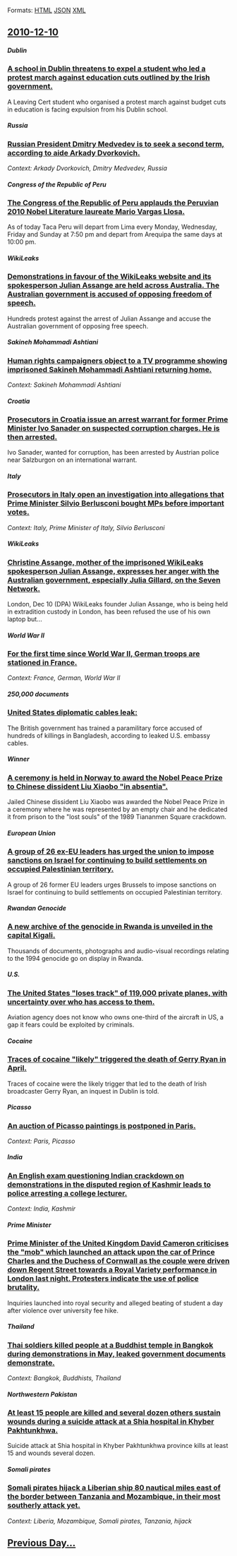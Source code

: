 
Formats: [HTML](2010/12/10/index.html)  [JSON](2010/12/10/index.json)  [XML](2010/12/10/index.xml)  

## [2010-12-10](/news/2010/12/10/index.md)

##### Dublin
### [A school in Dublin threatens to expel a student who led a protest march against education cuts outlined by the Irish government. ](/news/2010/12/10/a-school-in-dublin-threatens-to-expel-a-student-who-led-a-protest-march-against-education-cuts-outlined-by-the-irish-government.md)
A Leaving Cert student who organised a protest march against budget cuts in education is facing expulsion from his Dublin school.

##### Russia
### [Russian President Dmitry Medvedev is to seek a second term, according to aide Arkady Dvorkovich. ](/news/2010/12/10/russian-president-dmitry-medvedev-is-to-seek-a-second-term-according-to-aide-arkady-dvorkovich.md)
_Context: Arkady Dvorkovich, Dmitry Medvedev, Russia_

##### Congress of the Republic of Peru
### [The Congress of the Republic of Peru applauds the Peruvian 2010 Nobel Literature laureate Mario Vargas Llosa. ](/news/2010/12/10/the-congress-of-the-republic-of-peru-applauds-the-peruvian-2010-nobel-literature-laureate-mario-vargas-llosa.md)
As of today Taca Peru will depart from Lima every Monday, Wednesday, Friday and Sunday at 7:50 pm and depart from Arequipa the same days at 10:00 pm.

##### WikiLeaks
### [Demonstrations in favour of the WikiLeaks website and its spokesperson Julian Assange are held across Australia. The Australian government is accused of opposing freedom of speech. ](/news/2010/12/10/demonstrations-in-favour-of-the-wikileaks-website-and-its-spokesperson-julian-assange-are-held-across-australia-the-australian-government-i.md)
Hundreds protest against the arrest of Julian Assange and accuse the Australian government of opposing free speech.

##### Sakineh Mohammadi Ashtiani
### [Human rights campaigners object to a TV programme showing imprisoned Sakineh Mohammadi Ashtiani returning home. ](/news/2010/12/10/human-rights-campaigners-object-to-a-tv-programme-showing-imprisoned-sakineh-mohammadi-ashtiani-returning-home.md)
_Context: Sakineh Mohammadi Ashtiani_

##### Croatia
### [Prosecutors in Croatia issue an arrest warrant for former Prime Minister Ivo Sanader on suspected corruption charges. He is then arrested. ](/news/2010/12/10/prosecutors-in-croatia-issue-an-arrest-warrant-for-former-prime-minister-ivo-sanader-on-suspected-corruption-charges-he-is-then-arrested.md)
Ivo Sanader, wanted for corruption, has been arrested by Austrian police near Salzburgon on an international warrant.

##### Italy
### [Prosecutors in Italy open an investigation into allegations that Prime Minister Silvio Berlusconi bought MPs before important votes. ](/news/2010/12/10/prosecutors-in-italy-open-an-investigation-into-allegations-that-prime-minister-silvio-berlusconi-bought-mps-before-important-votes.md)
_Context: Italy, Prime Minister of Italy, Silvio Berlusconi_

##### WikiLeaks
### [Christine Assange, mother of the imprisoned WikiLeaks spokesperson Julian Assange, expresses her anger with the Australian government, especially Julia Gillard, on the Seven Network. ](/news/2010/12/10/christine-assange-mother-of-the-imprisoned-wikileaks-spokesperson-julian-assange-expresses-her-anger-with-the-australian-government-espec.md)
London, Dec 10 (DPA) WikiLeaks founder Julian Assange, who is being held in extradition custody in London, has been refused the use of his own laptop but...

##### World War II
### [For the first time since World War II, German troops are stationed in France. ](/news/2010/12/10/for-the-first-time-since-world-war-ii-german-troops-are-stationed-in-france.md)
_Context: France, German, World War II_

##### 250,000 documents
### [United States diplomatic cables leak: ](/news/2010/12/10/united-states-diplomatic-cables-leak.md)
The British government has trained a paramilitary force accused of hundreds of killings in Bangladesh, according to leaked U.S. embassy cables. 

##### Winner
### [A ceremony is held in Norway to award the Nobel Peace Prize to Chinese dissident Liu Xiaobo "in absentia". ](/news/2010/12/10/a-ceremony-is-held-in-norway-to-award-the-nobel-peace-prize-to-chinese-dissident-liu-xiaobo-in-absentia.md)
Jailed Chinese dissident Liu Xiaobo was awarded the Nobel Peace Prize in a ceremony where he was represented by an empty chair and he dedicated it from prison to the &quot;lost souls&quot; of the 1989 Tiananmen Square crackdown.

##### European Union
### [A group of 26 ex-EU leaders has urged the union to impose sanctions on Israel for continuing to build settlements on occupied Palestinian territory. ](/news/2010/12/10/a-group-of-26-ex-eu-leaders-has-urged-the-union-to-impose-sanctions-on-israel-for-continuing-to-build-settlements-on-occupied-palestinian-te.md)
A group of 26 former EU leaders urges Brussels to impose sanctions on Israel for continuing to build settlements on occupied Palestinian territory.

##### Rwandan Genocide
### [A new archive of the genocide in Rwanda is unveiled in the capital Kigali. ](/news/2010/12/10/a-new-archive-of-the-genocide-in-rwanda-is-unveiled-in-the-capital-kigali.md)
Thousands of documents, photographs and audio-visual recordings relating to the 1994 genocide go on display in Rwanda.

##### U.S.
### [The United States "loses track" of 119,000 private planes, with uncertainty over who has access to them. ](/news/2010/12/10/the-united-states-loses-track-of-119-000-private-planes-with-uncertainty-over-who-has-access-to-them.md)
Aviation agency does not know who owns one-third of the aircraft in US, a gap it fears could be exploited by criminals.

##### Cocaine
### [Traces of cocaine "likely" triggered the death of Gerry Ryan in April. ](/news/2010/12/10/traces-of-cocaine-likely-triggered-the-death-of-gerry-ryan-in-april.md)
Traces of cocaine were the likely trigger that led to the death of Irish broadcaster Gerry Ryan, an inquest in Dublin is told.

##### Picasso
### [An auction of Picasso paintings is postponed in Paris. ](/news/2010/12/10/an-auction-of-picasso-paintings-is-postponed-in-paris.md)
_Context: Paris, Picasso_

##### India
### [An English exam questioning Indian crackdown on demonstrations in the disputed region of Kashmir leads to police arresting a college lecturer. ](/news/2010/12/10/an-english-exam-questioning-indian-crackdown-on-demonstrations-in-the-disputed-region-of-kashmir-leads-to-police-arresting-a-college-lecture.md)
_Context: India, Kashmir_

##### Prime Minister
### [Prime Minister of the United Kingdom David Cameron criticises the "mob" which launched an attack upon the car of Prince Charles and the Duchess of Cornwall as the couple were driven down Regent Street towards a Royal Variety performance in London last night. Protesters indicate the use of police brutality. ](/news/2010/12/10/prime-minister-of-the-united-kingdom-david-cameron-criticises-the-mob-which-launched-an-attack-upon-the-car-of-prince-charles-and-the-duch.md)
Inquiries launched into royal security and alleged beating of student a day after violence over university fee hike.

##### Thailand
### [Thai soldiers killed people at a Buddhist temple in Bangkok during demonstrations in May, leaked government documents demonstrate. ](/news/2010/12/10/thai-soldiers-killed-people-at-a-buddhist-temple-in-bangkok-during-demonstrations-in-may-leaked-government-documents-demonstrate.md)
_Context: Bangkok, Buddhists, Thailand_

##### Northwestern Pakistan
### [At least 15 people are killed and several dozen others sustain wounds during a suicide attack at a Shia hospital in Khyber Pakhtunkhwa. ](/news/2010/12/10/at-least-15-people-are-killed-and-several-dozen-others-sustain-wounds-during-a-suicide-attack-at-a-shia-hospital-in-khyber-pakhtunkhwa.md)
Suicide attack at Shia hospital in Khyber Pakhtunkhwa province kills at least 15 and wounds several dozen.

##### Somali pirates
### [Somali pirates hijack a Liberian ship 80 nautical miles east of the border between Tanzania and Mozambique, in their most southerly attack yet. ](/news/2010/12/10/somali-pirates-hijack-a-liberian-ship-80-nautical-miles-east-of-the-border-between-tanzania-and-mozambique-in-their-most-southerly-attack-y.md)
_Context: Liberia, Mozambique, Somali pirates, Tanzania, hijack_

## [Previous Day...](/news/2010/12/9/index.md)

